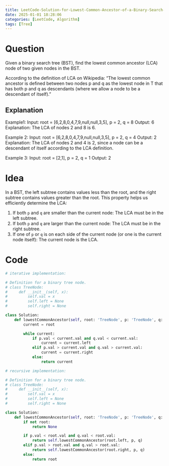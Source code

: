 ```yaml
---
title: LeetCode-Solution-for-Lowest-Common-Ancestor-of-a-Binary-Search-Tree
date: 2025-01-01 18:28:06
categories: [LeetCode, Algorithm]
tags: [Tree]
---
```


# Question

Given a binary search tree (BST), find the lowest common ancestor (LCA) node of two given nodes in the BST.

According to the definition of LCA on Wikipedia: “The lowest common ancestor is defined between two nodes p and q as the lowest node in T that has both p and q as descendants (where we allow a node to be a descendant of itself).”

## Explanation

Example1:
Input: root = [6,2,8,0,4,7,9,null,null,3,5], p = 2, q = 8
Output: 6
Explanation: The LCA of nodes 2 and 8 is 6.

Example 2:
Input: root = [6,2,8,0,4,7,9,null,null,3,5], p = 2, q = 4
Output: 2
Explanation: The LCA of nodes 2 and 4 is 2, since a node can be a descendant of itself according to the LCA definition.

Example 3:
Input: root = [2,1], p = 2, q = 1
Output: 2

# Idea

In a BST, the left subtree contains values less than the root, and the right subtree contains values greater than the root. This property helps us efficiently determine the LCA:

1. If both `p` and `q` are smaller than the current node: The LCA must be in the left subtree.
2. If both `p` and `q` are larger than the current node: The LCA must be in the right subtree.
3. If one of `p` or `q` is on each side of the current node (or one is the current node itself): The current node is the LCA.

# Code

```python
# iterative implementation:

# Definition for a binary tree node.
# class TreeNode:
#     def __init__(self, x):
#         self.val = x
#         self.left = None
#         self.right = None

class Solution:
    def lowestCommonAncestor(self, root: 'TreeNode', p: 'TreeNode', q: 'TreeNode') -> 'TreeNode':
        current = root

        while current:
            if p.val < current.val and q.val < current.val:
                current = current.left
            elif p.val > current.val and q.val > current.val:
                current = current.right
            else:
                return current

```

```python
# recursive implementation:

# Definition for a binary tree node.
# class TreeNode:
#     def __init__(self, x):
#         self.val = x
#         self.left = None
#         self.right = None

class Solution:
    def lowestCommonAncestor(self, root: 'TreeNode', p: 'TreeNode', q: 'TreeNode') -> 'TreeNode':
        if not root:
            return None

        if p.val < root.val and q.val < root.val:
            return self.lowestCommonAncestor(root.left, p, q)
        elif p.val > root.val and q.val > root.val:
            return self.lowestCommonAncestor(root.right, p, q)
        else:
            return root

```
